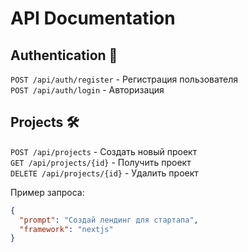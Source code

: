 # API Documentation

## Authentication 🔐

`POST /api/auth/register` - Регистрация пользователя  
`POST /api/auth/login` - Авторизация

## Projects 🛠️

`POST /api/projects` - Создать новый проект  
`GET /api/projects/{id}` - Получить проект  
`DELETE /api/projects/{id}` - Удалить проект

Пример запроса:
```json
{
  "prompt": "Создай лендинг для стартапа",
  "framework": "nextjs"
}